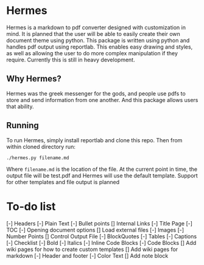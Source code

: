 # Hermes
Hermes is a markdown to pdf converter designed with customization in mind. It is planned that the user will be able to easily create their own document theme using python. This package is written using python and handles pdf output using reportlab. This enables easy drawing and styles, as well as allowing the user to do more complex manipulation if they require. Currently this is still in heavy development.

## Why Hermes?
Hermes was the greek messenger for the gods, and people use pdfs to store and send information from one another. And this package allows users that ability.

## Running
To run Hermes, simply install reportlab and clone this repo. Then from within cloned directory run:
```shell
./hermes.py filename.md
```
Where `filename.md` is the location of the file. At the current point in time, the output file will be test.pdf and Hermes will use the default template. Support for other templates and file output is planned

# To-do list
[-] Headers
[-] Plain Text
[-] Bullet points
[] Internal Links
[-] Title Page
[-] TOC
[-] Opening document options
[] Load external files
[-] Images
[-] Number Points
[] Control Output File
[-] BlockQuotes
[-] Tables
[-] Captions
[-] Checklist
[-] Bold
[-] Italics
[-] Inline Code Blocks
[-] Code Blocks
[] Add wiki pages for how to create custom templates
[] Add wiki pages for markdown
[-] Header and footer
[-] Color Text
[] Add note block